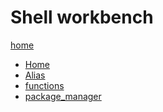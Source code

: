 # Shell workbench

[home]()

  * [Home](home/readme.md)
  * [Alias](docs/alias.md)
  * [functions](home/functions/readme.md)
  * [package_manager](home/package_manager/readme.md)
